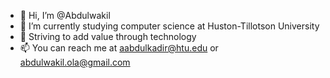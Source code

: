 - 👋 Hi, I’m @Abdulwakil
- 🌱 I’m currently studying computer science at Huston-Tillotson University
- 💞️ Striving to add value through technology
- 📫 You can reach me at aabdulkadir@htu.edu or abdulwakil.ola@gmail.com

<!---
A-wakil/A-wakil is a ✨ special ✨ repository because its `README.md` (this file) appears on your GitHub profile.
You can click the Preview link to take a look at your changes.
--->
